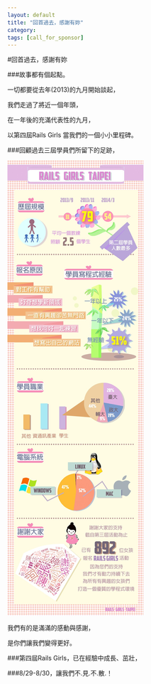 ```yaml
---
layout: default
title: "回首過去，感謝有妳"
category:
tags: [call_for_sponsor]
---
```

#回首過去，感謝有妳

###故事都有個起點。<p>

一切都要從去年(2013)的九月開始談起，<p>
我們走過了將近一個年頭，<p>
在一年後的充滿代表性的九月，<p>
以第四屆Rails Girls 當我們的一個小小里程碑。<p>

###回顧過去三屆學員們所留下的足跡，<p>

![](/images/infografic.jpg)

我們有的是滿滿的感動與感謝，<p>
是你們讓我們變得更好。<p>

###第四屆Rails Girls，已在經驗中成長、茁壯，<p>
###8/29-8/30，讓我們不.見.不.散.！
